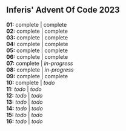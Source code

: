 ## Inferis' Advent Of Code 2023


**01:** complete | complete<br>
**02:** complete | complete<br>
**03:** complete | complete<br>
**04:** complete | complete<br>
**05:** complete | complete<br>
**06:** complete | complete<br>
**07:** complete | *in-progress*<br>
**08:** complete | *in-progress*<br>
**09:** complete | complete<br>
**10:** complete | *todo*<br>
**11:** *todo* | *todo*<br>
**12:** *todo* | *todo*<br>
**13:** *todo* | *todo*<br>
**14:** *todo* | *todo*<br>
**15:** *todo* | *todo*<br>
**16:** *todo* | *todo*<br>
